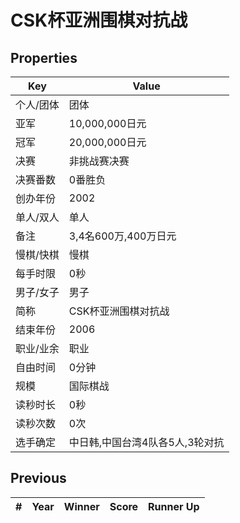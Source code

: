 # CSK杯亚洲围棋对抗战

## Properties

| Key | Value |
| --- | ----- |
| 个人/团体 | 团体 |
| 亚军 | 10,000,000日元 |
| 冠军 | 20,000,000日元 |
| 决赛 | 非挑战赛决赛 |
| 决赛番数 | 0番胜负 |
| 创办年份 | 2002 |
| 单人/双人 | 单人 |
| 备注 | 3,4名600万,400万日元 |
| 慢棋/快棋 | 慢棋 |
| 每手时限 | 0秒 |
| 男子/女子 | 男子 |
| 简称 | CSK杯亚洲围棋对抗战 |
| 结束年份 | 2006 |
| 职业/业余 | 职业 |
| 自由时间 | 0分钟 |
| 规模 | 国际棋战 |
| 读秒时长 | 0秒 |
| 读秒次数 | 0次 |
| 选手确定 | 中日韩,中国台湾4队各5人,3轮对抗 |

## Previous

| # | Year | Winner | Score | Runner Up |
| --- | --- | --- | --- | --- |

